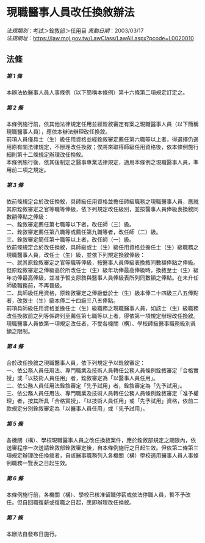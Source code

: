 # 現職醫事人員改任換敘辦法

*法規類別*：考試＞銓敘部＞任用目
*異動日期*：2003/03/17  
*法規網址*：https://law.moj.gov.tw/LawClass/LawAll.aspx?pcode=L0020010



## 法條
##### 第 1 條
本辦法依醫事人員人事條例（以下簡稱本條例）第十六條第二項規定訂定之。

##### 第 2 條
本條例施行前，依其他法律規定任用並經銓敘審定有案之現職醫事人員（以下簡稱現職醫事人員），應依本辦法辦理改任換敘。                
前項人員僅具士（生）級任用資格並經銓敘審定薦任第六職等以上者，得選擇仍適用原有關法律規定，不辦理改任換敘；俟將來取得師級任用資格後，依本條例施行細則第十二條規定辦理改任換敘。                  
本條例施行後，依其後制定之醫事專業法律規定，適用本條例之現職醫事人員，準用前二項之規定。

##### 第 3 條
依前條規定合於改任換敘，具師級任用資格並擔任師級職務之現職醫事人員，應就其原銓敘審定之官等職等俸級，依下列規定改任級別，並按醫事人員俸級表換敘同數額俸點之俸級：                                
一、銓敘審定薦任第七職等以下者，改任師（三）級。                
二、銓敘審定薦任第八職等或薦任第九職等者，改任師（二）級。      
三、銓敘審定簡任第十職等以上者，改任師（一）級。                
依前條規定合於改任換敘，具師級或士（生）級任用資格並擔任士（生）級職務之現職醫事人員，改任士（生）級，並依下列規定換敘俸級：    
一、就其原銓敘審定之官等職等俸級，按醫事人員俸級表換敘同數額俸點之俸級。但原銓敘審定之俸級高於所改任士（生）級年功俸最高俸級時，換敘至士（生）級年功俸最高俸級，並准予暫支原敘與醫事人員俸級表所列同數額之俸點。在未升任師級職務前，不再晉級。      
二、具師級任用資格，原銓敘審定之俸級低於士（生）級本俸二十四級三八五俸點者，改敘士（生）級本俸二十四級三八五俸點。          
前項具師級任用資格並擔任士（生）級職務之現職醫事人員，如該士（生）級職務改任換敘前之列等係跨列至薦任第七職等以上者，得依第一項規定辦理改任換敘。                                                
現職醫事人員依第一項規定改任者，不受各機關（構）、學校師級醫事職務級別員額之限制。

##### 第 4 條
合於改任換敘之現職醫事人員，依下列規定予以銓敘審定：            
一、依公務人員任用法、專門職業及技術人員轉任公務人員條例銓敘審定「合格實授」或「以技術人員任用」者，銓敘審定為「以醫事人員任用」。                                                   
二、依公務人員任用法銓敘審定「先予試用」者，銓敘審定為「先予試用」。                                                        
三、依公務人員任用法、專門職業及技術人員轉任公務人員條例銓敘審定「准予權理」者，按其所具「合格實授」、「以技術人員任用」或「先予試用」資格，依前二款規定分別銓敘審定為「以醫事人員任用」或「先予試用」。

##### 第 5 條
各機關（構）、學校現職醫事人員之改任換敘案件，應於銓敘部規定之期限內，依送審程序一次送請銓敘部銓敘審定後，自本條例施行之日起生效。但依第二條第三項規定辦理改任換敘者，自該醫事職務列入各機關（構）學校適用醫事人員人事條例職務一覽表之日起生效。

##### 第 6 條
本條例施行前，各機關（構）、學校已核准留職停薪或依法停職人員，暫不予改任。但自回職復薪或復職之日起，應即辦理改任換敘。

##### 第 7 條
本辦法自發布日施行。


